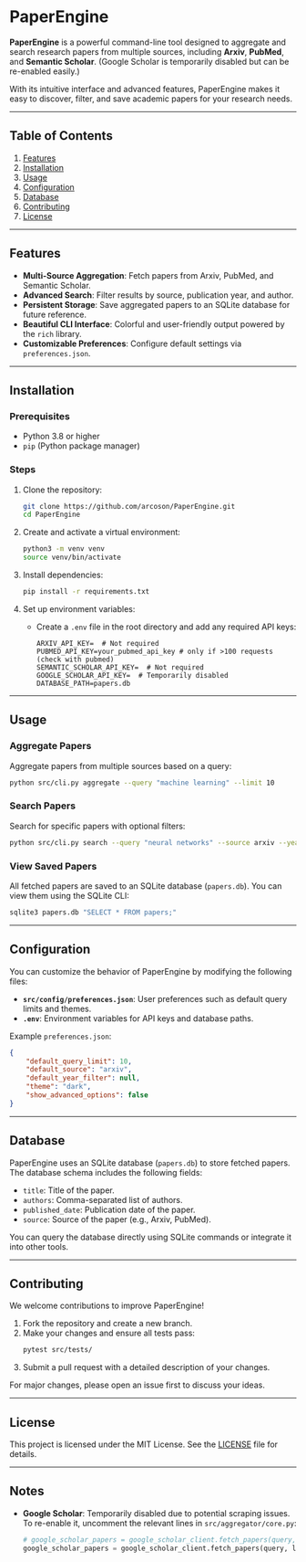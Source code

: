# PaperEngine

**PaperEngine** is a powerful command-line tool designed to aggregate and search research papers from multiple sources, including **Arxiv**, **PubMed**, and **Semantic Scholar**. (Google Scholar is temporarily disabled but can be re-enabled easily.)

With its intuitive interface and advanced features, PaperEngine makes it easy to discover, filter, and save academic papers for your research needs.

---

## Table of Contents
1. [Features](#features)
2. [Installation](#installation)
3. [Usage](#usage)
4. [Configuration](#configuration)
5. [Database](#database)
6. [Contributing](#contributing)
7. [License](#license)

---

## Features
- **Multi-Source Aggregation**: Fetch papers from Arxiv, PubMed, and Semantic Scholar.
- **Advanced Search**: Filter results by source, publication year, and author.
- **Persistent Storage**: Save aggregated papers to an SQLite database for future reference.
- **Beautiful CLI Interface**: Colorful and user-friendly output powered by the `rich` library.
- **Customizable Preferences**: Configure default settings via `preferences.json`.

---

## Installation

### Prerequisites
- Python 3.8 or higher
- `pip` (Python package manager)

### Steps
1. Clone the repository:
   ```bash
   git clone https://github.com/arcoson/PaperEngine.git
   cd PaperEngine
   ```

2. Create and activate a virtual environment:
   ```bash
   python3 -m venv venv
   source venv/bin/activate
   ```

3. Install dependencies:
   ```bash
   pip install -r requirements.txt
   ```

4. Set up environment variables:
   - Create a `.env` file in the root directory and add any required API keys:
     ```env
     ARXIV_API_KEY=  # Not required
     PUBMED_API_KEY=your_pubmed_api_key # only if >100 requests (check with pubmed)
     SEMANTIC_SCHOLAR_API_KEY=  # Not required
     GOOGLE_SCHOLAR_API_KEY=  # Temporarily disabled
     DATABASE_PATH=papers.db
     ```

---

## Usage

### Aggregate Papers
Aggregate papers from multiple sources based on a query:
```bash
python src/cli.py aggregate --query "machine learning" --limit 10
```

### Search Papers
Search for specific papers with optional filters:
```bash
python src/cli.py search --query "neural networks" --source arxiv --year 2022
```

### View Saved Papers
All fetched papers are saved to an SQLite database (`papers.db`). You can view them using the SQLite CLI:
```bash
sqlite3 papers.db "SELECT * FROM papers;"
```

---

## Configuration

You can customize the behavior of PaperEngine by modifying the following files:

- **`src/config/preferences.json`**: User preferences such as default query limits and themes.
- **`.env`**: Environment variables for API keys and database paths.

Example `preferences.json`:
```json
{
    "default_query_limit": 10,
    "default_source": "arxiv",
    "default_year_filter": null,
    "theme": "dark",
    "show_advanced_options": false
}
```

---

## Database

PaperEngine uses an SQLite database (`papers.db`) to store fetched papers. The database schema includes the following fields:
- `title`: Title of the paper.
- `authors`: Comma-separated list of authors.
- `published_date`: Publication date of the paper.
- `source`: Source of the paper (e.g., Arxiv, PubMed).

You can query the database directly using SQLite commands or integrate it into other tools.

---

## Contributing

We welcome contributions to improve PaperEngine! 
1. Fork the repository and create a new branch.
2. Make your changes and ensure all tests pass:
   ```bash
   pytest src/tests/
   ```
3. Submit a pull request with a detailed description of your changes.

For major changes, please open an issue first to discuss your ideas.

---

## License

This project is licensed under the MIT License. See the [LICENSE](LICENSE) file for details.

---

## Notes

- **Google Scholar**: Temporarily disabled due to potential scraping issues. To re-enable it, uncomment the relevant lines in `src/aggregator/core.py`:
  ```python
  # google_scholar_papers = google_scholar_client.fetch_papers(query, limit)
  google_scholar_papers = google_scholar_client.fetch_papers(query, limit) # this might not work as google scholar does not have offical API, might need to implement web scraping
  ```
